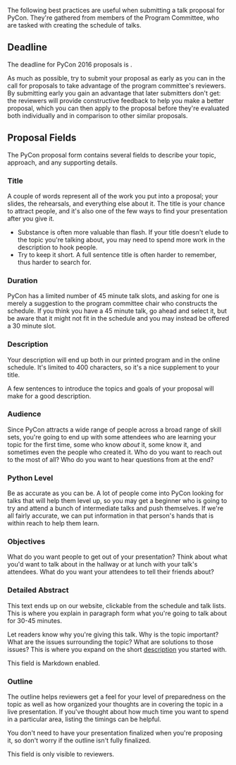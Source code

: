 The following best practices are useful when submitting a talk proposal for PyCon. They're gathered from members of the Program Committee, who are tasked with creating the schedule of talks.

## Deadline

The deadline for PyCon 2016 proposals is <DATE HERE>.

As much as possible, try to submit your proposal as early as you can in the call for proposals to take advantage of the program committee's reviewers. By submitting early you gain an advantage that later submitters don't get: the reviewers will provide constructive feedback to help you make a better proposal, which you can then apply to the proposal before they're evaluated both individually and in comparison to other similar proposals.

## Proposal Fields

The PyCon proposal form contains several fields to describe your topic, approach, and any supporting details.

### Title

A couple of words represent all of the work you put into a proposal; your slides, the rehearsals, and everything else about it. The title is your chance to attract people, and it's also one of the few ways to find your presentation after you give it.

* Substance is often more valuable than flash. If your title doesn't elude to the topic you're talking about, you may need to spend more work in the description to hook people.
* Try to keep it short. A full sentence title is often harder to remember, thus harder to search for. 

### Duration

PyCon has a limited number of 45 minute talk slots, and asking for one is merely a suggestion to the program committee chair who constructs the schedule. If you think you have a 45 minute talk, go ahead and select it, but be aware that it might not fit in the schedule and you may instead be offered a 30 minute slot.

### Description

Your description will end up both in our printed program and in the online schedule. It's limited to 400 characters, so it's a nice supplement to your title.

A few sentences to introduce the topics and goals of your proposal will make for a good description.

### Audience

Since PyCon attracts a wide range of people across a broad range of skill sets, you're going to end up with some attendees who are learning your topic for the first time, some who know *about* it, some know it, and sometimes even the people who created it. Who do you want to reach out to the most of all? Who do you want to hear questions from at the end?

### Python Level

Be as accurate as you can be. A lot of people come into PyCon looking for talks that will help them level up, so you may get a beginner who is going to try and attend a bunch of intermediate talks and push themselves. If we're all fairly accurate, we can put information in that person's hands that is within reach to help them learn.

### Objectives

What do you want people to get out of your presentation? Think about what you'd want to talk about in the hallway or at lunch with your talk's attendees. What do you want your attendees to tell their friends about?

### Detailed Abstract

This text ends up on our website, clickable from the schedule and talk lists. This is where you explain in paragraph form what you're going to talk about for 30-45 minutes.

Let readers know why you're giving this talk. Why is the topic important? What are the issues surrounding the topic? What are solutions to those issues? This is where you expand on the short [description](#Description) you started with.

This field is Markdown enabled.

### Outline

The outline helps reviewers get a feel for your level of preparedness on the topic as well as how organized your thoughts are in covering the topic in a live presentation. If you've thought about how much time you want to spend in a particular area, listing the timings can be helpful.

You don't need to have your presentation finalized when you're proposing it, so don't worry if the outline isn't fully finalized.

This field is only visible to reviewers.